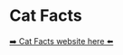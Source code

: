 # Cat Facts

[➡️ Cat Facts website here ⬅️](https://65a5a2e75bb88138c347af49--dancing-selkie-ad1f00.netlify.app/)
